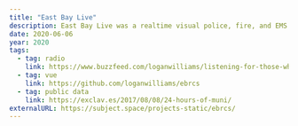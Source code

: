 ```yaml
---
title: "East Bay Live"
description: East Bay Live was a realtime visual police, fire, and EMS visual scanner. Illuminating the ether of the surveillance infrastructure around us.
date: 2020-06-06
year: 2020
tags:
  - tag: radio
    link: https://www.buzzfeed.com/loganwilliams/listening-for-those-who-listen
  - tag: vue
    link: https://github.com/loganwilliams/ebrcs
  - tag: public data
    link: https://exclav.es/2017/08/08/24-hours-of-muni/
externalURL: https://subject.space/projects-static/ebrcs/
---
```

